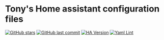 # Tony's Home assistant configuration files

[![GitHub stars](https://img.shields.io/github/stars/antoniopacheco/home-assistant-config.svg?style=plasticr)](https://github.com/antoniopacheco/home-assistant-config/stargazers)
[![GitHub last commit](https://img.shields.io/github/last-commit/antoniopacheco/home-assistant-config.svg?style=plasticr)](https://github.com/antoniopacheco/home-assistant-config/commits/develop)
[![HA Version](https://img.shields.io/badge/Running%20Home%20Asssistant-2022.11.0b%20-darkblue)](https://github.com/home-assistant/core/releases/tag/2022.11.0b)
[![Yaml Lint](https://github.com/antoniopacheco/home-assistant-config/workflows/Yaml%20Lint/badge.svg)](https://github.com/antoniopacheco/home-assistant-config/actions?query=workflow%3A%22Yaml+Lint%22)
